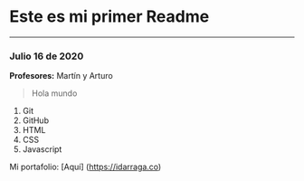 # Este es mi primer Readme
___
### Julio 16 de 2020

**Profesores:** Martín y Arturo

> Hola mundo

1. Git
2. GitHub
3. HTML
4. CSS
5. Javascript

Mi portafolio: [Aquí] (https://idarraga.co)


